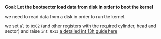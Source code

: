 **Goal: Let the bootsector load data from disk in order to boot the kernel**

we need to read data from a disk in order to run the kernel.

we set `al` to `0x02` (and other registers with the required cylinder, head and sector) and raise `int 0x13`
[a detailed int 13h guide here](http://stanislavs.org/helppc/int_13-2.html)

